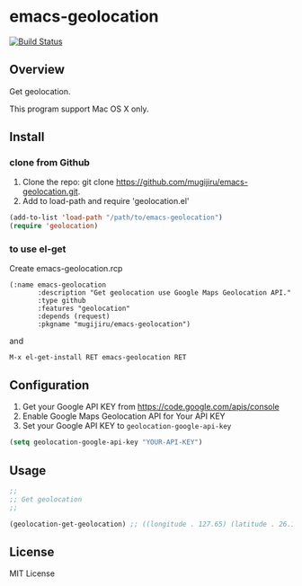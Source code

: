 emacs-geolocation
====================

[![Build Status](https://travis-ci.org/mugijiru/emacs-geolocation.svg?branch=master)](https://travis-ci.org/mugijiru/emacs-geolocation)

Overview
--------------------

Get geolocation.

This program support Mac OS X only.

Install
--------------------

### clone from Github

1. Clone the repo: git clone https://github.com/mugijiru/emacs-geolocation.git.
2. Add to load-path and require 'geolocation.el'

```lisp
(add-to-list 'load-path "/path/to/emacs-geolocation")
(require 'geolocation)
```

### to use el-get

Create emacs-geolocation.rcp

```lisp:emacs-geolocation.rcp
(:name emacs-geolocation
       :description "Get geolocation use Google Maps Geolocation API."
       :type github
       :features "geolocation"
       :depends (request)
       :pkgname "mugijiru/emacs-geolocation")
```

and

`M-x el-get-install RET emacs-geolocation RET`

Configuration
--------------------

1. Get your Google API KEY from https://code.google.com/apis/console
2. Enable Google Maps Geolocation API for Your API KEY
3. Set your Google API KEY to `geolocation-google-api-key`
```lisp
(setq geolocation-google-api-key "YOUR-API-KEY")
```

Usage
--------------------

```lisp
;;
;; Get geolocation
;;

(geolocation-get-geolocation) ;; ((longitude . 127.65) (latitude . 26.17))
```

License
--------------------

MIT License
